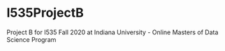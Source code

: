 # I535ProjectB
Project B for I535 Fall 2020 at Indiana University - Online Masters of Data Science Program
